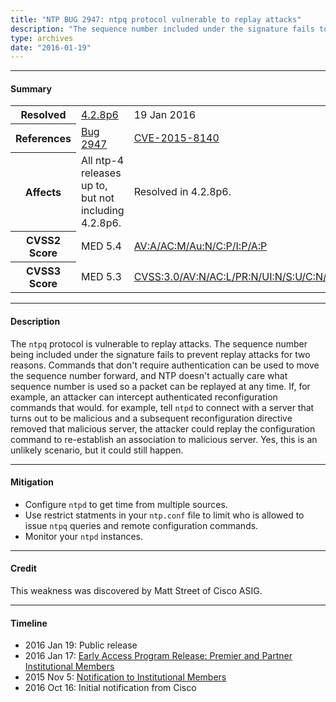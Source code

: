 ```yaml
---
title: "NTP BUG 2947: ntpq protocol vulnerable to replay attacks"
description: "The sequence number included under the signature fails to prevent replay attacks. Commands that don’t require authentication can be used to move the sequence number forward and NTP doesn’t care what sequence number is used so a packet can be replayed at any time. This bug was resolved in NTP 4.2.8p6."
type: archives
date: "2016-01-19"
---
```


* * *

#### Summary

<table>
  <tbody>
	<tr>
		<th><b>Resolved</b></th>
		<td><a href="/support/securitynotice/4_2_8p6-release-announcement/">4.2.8p6</a></td>
		<td>19 Jan 2016</td>
	</tr>
	<tr>
		<th><b>References</b></th>
		<td><a href="https://bugs.ntp.org/show_bug.cgi?id=2947">Bug 2947</a></td>
		<td><a href="https://nvd.nist.gov/vuln/detail/CVE-2015-8140">CVE-2015-8140</a></td>
	</tr>
	<tr>
		<th><b>Affects</b></th>
		<td>All ntp-4 releases up to, but not including 4.2.8p6.</td>
		<td>Resolved in 4.2.8p6.</td>
	</tr>
	<tr>
		<th><b>CVSS2 Score</b></th>
		<td>MED 5.4</td>
		<td><a href="https://nvd.nist.gov/vuln-metrics/cvss/v2-calculator?calculator&version=2.0&vector=(AV:A/AC:M/Au:N/C:P/I:P/A:P)">AV:A/AC:M/Au:N/C:P/I:P/A:P</a></td>
	</tr>
	<tr>
		<th><b>CVSS3 Score<b></th>
		<td>MED 5.3</td>
		<td><a href="https://www.first.org/cvss/calculator/3.0#CVSS:3.0/AV:N/AC:L/PR:N/UI:N/S:U/C:N/I:L/A:N">CVSS:3.0/AV:N/AC:L/PR:N/UI:N/S:U/C:N/I:L/A:N</a></td>
	</tr>	
  </tbody>	
</table>

* * *
    
#### Description 

The `ntpq` protocol is vulnerable to replay attacks. The sequence number being included under the signature fails to prevent replay attacks for two reasons. Commands that don't require authentication can be used to move the sequence number forward, and NTP doesn't actually care what sequence number is used so a packet can be replayed at any time. If, for example, an attacker can intercept authenticated reconfiguration commands that would. for example, tell `ntpd` to connect with a server that turns out to be malicious and a subsequent reconfiguration directive removed that malicious server, the attacker could replay the configuration command to re-establish an association to malicious server. Yes, this is an unlikely scenario, but it could still happen.

* * *
    
#### Mitigation

* Configure `ntpd` to get time from multiple sources.
* Use restrict statments in your `ntp.conf` file to limit who is allowed to issue `ntpq` queries and remote configuration commands.
* Monitor your `ntpd` instances.

* * *

#### Credit

This weakness was discovered by Matt Street of Cisco ASIG.

* * *

#### Timeline

* 2016 Jan 19: Public release
* 2016 Jan 17: [Early Access Program Release: Premier and Partner Institutional Members](https://www.nwtime.org/membership/benefits/)
* 2015 Nov 5: [Notification to Institutional Members](https://www.nwtime.org/membership/benefits/)
* 2016 Oct 16: Initial notification from Cisco